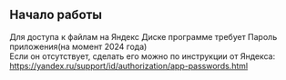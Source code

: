 ## Начало работы
Для доступа к файлам на Яндекс Диске программе требует Пароль приложения(на момент 2024 года)  
Если он отсутствует, сделать его можно по инструкции от Яндекса: https://yandex.ru/support/id/authorization/app-passwords.html 
